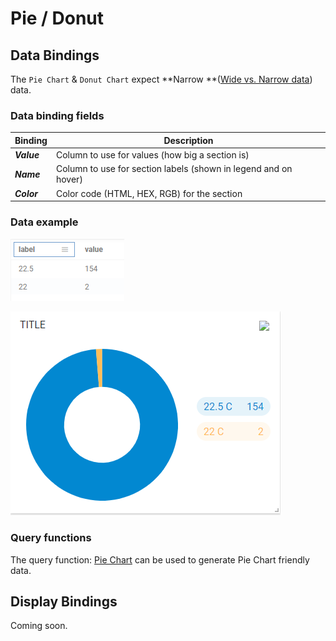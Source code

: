# Pie / Donut

## Data Bindings

The `Pie Chart` & `Donut Chart` expect **Narrow **([Wide vs. Narrow data](../query-functions/overview/wide-vs.-narrow-data.md)) data.

### Data binding fields

| Binding     | Description                                                     |
| ----------- | --------------------------------------------------------------- |
| _**Value**_ | Column to use for values (how big a section is)                 |
| _**Name**_  | Column to use for section labels (shown in legend and on hover) |
| _**Color**_ | Color code (HTML, HEX, RGB) for the section                     |

### Data example

![ZAT Setpoint counts by VAV unit](<../.gitbook/assets/image (2).png>)

![Rendered donut chart](<../.gitbook/assets/image (3).png>)

### Query functions

The query function: [Pie Chart](../query-functions/pie-chart.md) can be used to generate Pie Chart friendly data.

## Display Bindings

Coming soon.
